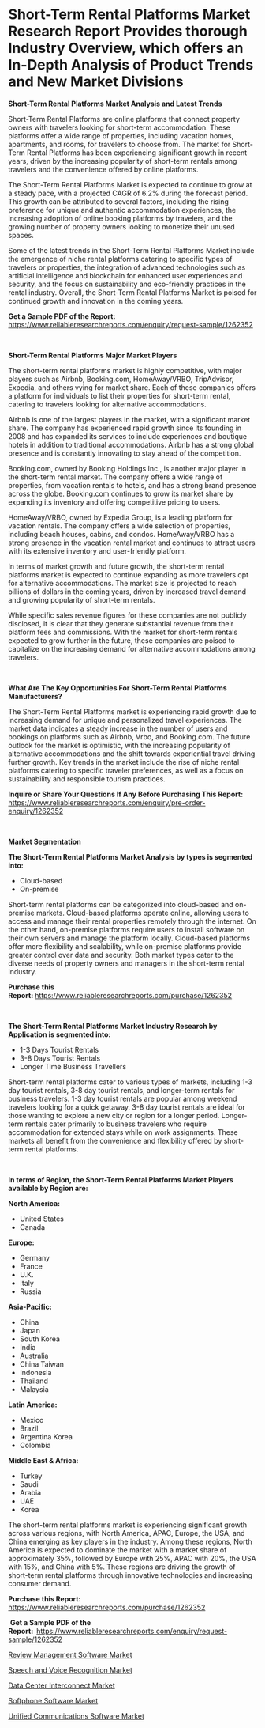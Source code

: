 <p><h1>Short-Term Rental Platforms Market Research Report Provides thorough Industry Overview, which offers an In-Depth Analysis of Product Trends and New Market Divisions</h1></p><p><strong>Short-Term Rental Platforms Market Analysis and Latest Trends</strong></p>
<p><p>Short-Term Rental Platforms are online platforms that connect property owners with travelers looking for short-term accommodation. These platforms offer a wide range of properties, including vacation homes, apartments, and rooms, for travelers to choose from. The market for Short-Term Rental Platforms has been experiencing significant growth in recent years, driven by the increasing popularity of short-term rentals among travelers and the convenience offered by online platforms.</p><p>The Short-Term Rental Platforms Market is expected to continue to grow at a steady pace, with a projected CAGR of 6.2% during the forecast period. This growth can be attributed to several factors, including the rising preference for unique and authentic accommodation experiences, the increasing adoption of online booking platforms by travelers, and the growing number of property owners looking to monetize their unused spaces.</p><p>Some of the latest trends in the Short-Term Rental Platforms Market include the emergence of niche rental platforms catering to specific types of travelers or properties, the integration of advanced technologies such as artificial intelligence and blockchain for enhanced user experiences and security, and the focus on sustainability and eco-friendly practices in the rental industry. Overall, the Short-Term Rental Platforms Market is poised for continued growth and innovation in the coming years.</p></p>
<p><strong>Get a Sample PDF of the Report:&nbsp;</strong> <a href="https://www.reliableresearchreports.com/enquiry/request-sample/1262352">https://www.reliableresearchreports.com/enquiry/request-sample/1262352</a></p>
<p>&nbsp;</p>
<p><strong>Short-Term Rental Platforms Major Market Players</strong></p>
<p><p>The short-term rental platforms market is highly competitive, with major players such as Airbnb, Booking.com, HomeAway/VRBO, TripAdvisor, Expedia, and others vying for market share. Each of these companies offers a platform for individuals to list their properties for short-term rental, catering to travelers looking for alternative accommodations.</p><p>Airbnb is one of the largest players in the market, with a significant market share. The company has experienced rapid growth since its founding in 2008 and has expanded its services to include experiences and boutique hotels in addition to traditional accommodations. Airbnb has a strong global presence and is constantly innovating to stay ahead of the competition.</p><p>Booking.com, owned by Booking Holdings Inc., is another major player in the short-term rental market. The company offers a wide range of properties, from vacation rentals to hotels, and has a strong brand presence across the globe. Booking.com continues to grow its market share by expanding its inventory and offering competitive pricing to users.</p><p>HomeAway/VRBO, owned by Expedia Group, is a leading platform for vacation rentals. The company offers a wide selection of properties, including beach houses, cabins, and condos. HomeAway/VRBO has a strong presence in the vacation rental market and continues to attract users with its extensive inventory and user-friendly platform.</p><p>In terms of market growth and future growth, the short-term rental platforms market is expected to continue expanding as more travelers opt for alternative accommodations. The market size is projected to reach billions of dollars in the coming years, driven by increased travel demand and growing popularity of short-term rentals.</p><p>While specific sales revenue figures for these companies are not publicly disclosed, it is clear that they generate substantial revenue from their platform fees and commissions. With the market for short-term rentals expected to grow further in the future, these companies are poised to capitalize on the increasing demand for alternative accommodations among travelers.</p></p>
<p>&nbsp;</p>
<p><strong>What Are The Key Opportunities For Short-Term Rental Platforms Manufacturers?</strong></p>
<p><p>The Short-Term Rental Platforms market is experiencing rapid growth due to increasing demand for unique and personalized travel experiences. The market data indicates a steady increase in the number of users and bookings on platforms such as Airbnb, Vrbo, and Booking.com. The future outlook for the market is optimistic, with the increasing popularity of alternative accommodations and the shift towards experiential travel driving further growth. Key trends in the market include the rise of niche rental platforms catering to specific traveler preferences, as well as a focus on sustainability and responsible tourism practices.</p></p>
<p><strong>Inquire or Share Your Questions If Any Before Purchasing This Report:</strong> <a href="https://www.reliableresearchreports.com/enquiry/pre-order-enquiry/1262352">https://www.reliableresearchreports.com/enquiry/pre-order-enquiry/1262352</a></p>
<p>&nbsp;</p>
<p><strong>Market Segmentation</strong></p>
<p><strong>The Short-Term Rental Platforms Market Analysis by types is segmented into:</strong></p>
<p><ul><li>Cloud-based</li><li>On-premise</li></ul></p>
<p><p>Short-term rental platforms can be categorized into cloud-based and on-premise markets. Cloud-based platforms operate online, allowing users to access and manage their rental properties remotely through the internet. On the other hand, on-premise platforms require users to install software on their own servers and manage the platform locally. Cloud-based platforms offer more flexibility and scalability, while on-premise platforms provide greater control over data and security. Both market types cater to the diverse needs of property owners and managers in the short-term rental industry.</p></p>
<p><strong>Purchase this Report:&nbsp;</strong><a href="https://www.reliableresearchreports.com/purchase/1262352">https://www.reliableresearchreports.com/purchase/1262352</a></p>
<p>&nbsp;</p>
<p><strong>The Short-Term Rental Platforms Market Industry Research by Application is segmented into:</strong></p>
<p><ul><li>1-3 Days Tourist Rentals</li><li>3-8 Days Tourist Rentals</li><li>Longer Time Business Travellers</li></ul></p>
<p><p>Short-term rental platforms cater to various types of markets, including 1-3 day tourist rentals, 3-8 day tourist rentals, and longer-term rentals for business travelers. 1-3 day tourist rentals are popular among weekend travelers looking for a quick getaway. 3-8 day tourist rentals are ideal for those wanting to explore a new city or region for a longer period. Longer-term rentals cater primarily to business travelers who require accommodation for extended stays while on work assignments. These markets all benefit from the convenience and flexibility offered by short-term rental platforms.</p></p>
<p>&nbsp;</p>
<p><strong>In terms of Region, the Short-Term Rental Platforms Market Players available by Region are:</strong></p>
<p>
    <p> <strong> North America: </strong>
        <ul>
            <li>United States</li>
            <li>Canada</li>
        </ul>
        </p> 
    <p> <strong> Europe: </strong>
        <ul>
            <li>Germany</li>
            <li>France</li>
            <li>U.K.</li>
            <li>Italy</li>
            <li>Russia</li>
        </ul>
        </p> 
    <p> <strong> Asia-Pacific: </strong>
        <ul>
            <li>China</li>
            <li>Japan</li>
            <li>South Korea</li>
            <li>India</li>
            <li>Australia</li>
            <li>China Taiwan</li>
            <li>Indonesia</li>
            <li>Thailand</li>
            <li>Malaysia</li>
        </ul>
        </p> 
    <p> <strong> Latin America: </strong>
        <ul>
            <li>Mexico</li>
            <li>Brazil</li>
            <li>Argentina Korea</li>
            <li>Colombia</li>
        </ul>
        </p> 
    <p> <strong> Middle East & Africa: </strong>
        <ul>
            <li>Turkey</li>
            <li>Saudi</li>
            <li>Arabia</li>
            <li>UAE</li>
            <li>Korea</li>
        </ul>
    </p>
    </p>
<p><p>The short-term rental platforms market is experiencing significant growth across various regions, with North America, APAC, Europe, the USA, and China emerging as key players in the industry. Among these regions, North America is expected to dominate the market with a market share of approximately 35%, followed by Europe with 25%, APAC with 20%, the USA with 15%, and China with 5%. These regions are driving the growth of short-term rental platforms through innovative technologies and increasing consumer demand.</p></p>
<p><strong>Purchase this Report: </strong><a href="https://www.reliableresearchreports.com/purchase/1262352">https://www.reliableresearchreports.com/purchase/1262352</a></p>
<p>&nbsp;<strong>Get a Sample PDF of the Report:&nbsp;&nbsp;</strong><a href="https://www.reliableresearchreports.com/enquiry/request-sample/1262352">https://www.reliableresearchreports.com/enquiry/request-sample/1262352</a></p>
<p><strong></strong></p>
<p><p><a href="https://medium.com/@laurenbrown1918/review-management-software-market-the-key-to-successful-business-strategy-forecast-till-2031-10c678d8c476">Review Management Software Market</a></p><p><a href="https://medium.com/@christinascott1938/speech-and-voice-recognition-market-insights-into-market-cagr-market-trends-and-growth-952decb26a72">Speech and Voice Recognition Market</a></p><p><a href="https://medium.com/@christinascott1938/data-center-interconnect-market-trends-and-market-analysis-forecasted-for-period-2024-2031-364807bf04d2">Data Center Interconnect Market</a></p><p><a href="https://medium.com/@laurenbrown1918/softphone-software-market-comprehensive-assessment-by-type-application-and-geography-bc344d8ceb4b">Softphone Software Market</a></p><p><a href="https://medium.com/@laurenbrown1918/unified-communications-software-market-research-report-its-history-and-forecast-2024-to-2031-dab41e5a390f">Unified Communications Software Market</a></p></p>